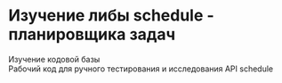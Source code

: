 # Изучение либы schedule - планировщика задач
Изучение кодовой базы <br>
Рабочий код для ручного тестирования и исследования API schedule <br>

